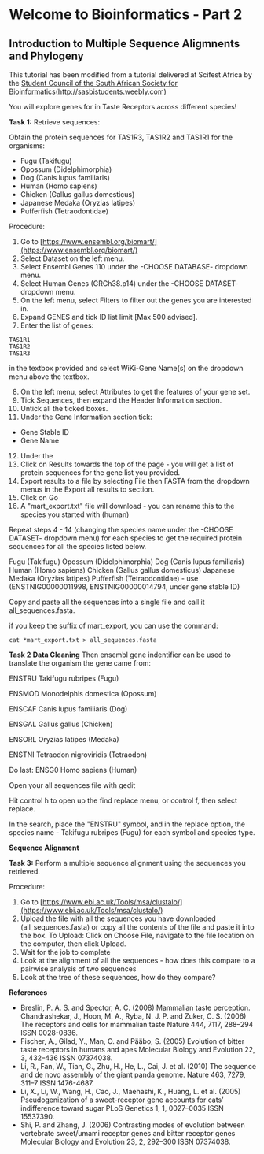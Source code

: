 # Welcome to Bioinformatics - Part 2 
## Introduction to Multiple Sequence Aligmnents and Phylogeny 

This tutorial has been modified from a tutorial delivered at Scifest Africa by the [Student Council of the South African Society for Bioinformatics](SASBi)(http://sasbistudents.weebly.com)

You will explore genes for in Taste Receptors across different species! 

**Task 1:** Retrieve sequences:

Obtain the protein sequences for TAS1R3, TAS1R2 and TAS1R1 for the organisms:
- Fugu (Takifugu)
- Opossum (Didelphimorphia)
- Dog (Canis lupus familiaris)
- Human (Homo sapiens)
- Chicken (Gallus gallus domesticus)
- Japanese Medaka (Oryzias latipes)
- Pufferfish (Tetraodontidae)


Procedure:
1. Go to [https://www.ensembl.org/biomart/](https://www.ensembl.org/biomart/)
2. Select Dataset on the left menu.
3. Select Ensembl Genes 110 under the -CHOOSE DATABASE- dropdown menu.
4. Select Human Genes (GRCh38.p14) under the -CHOOSE DATASET- dropdown
menu.
5. On the left menu, select Filters to filter out the genes you are interested in.
6. Expand GENES and tick ID list limit [Max 500 advised].
7. Enter the list of genes:
```
TAS1R1
TAS1R2
TAS1R3
```
in the textbox provided and select WiKi-Gene Name(s) on the dropdown menu above the textbox.


8. On the left menu, select Attributes to get the features of your gene set.
9. Tick Sequences, then expand the Header Information section.
10. Untick all the ticked boxes.
11. Under the Gene Information section tick:
- Gene Stable ID
- Gene Name
12. Under the 
13. Click on Results towards the top of the page - you will get a list of protein sequences for the gene list you provided.
14. Export results to a file by selecting File then FASTA from the dropdown menus in the Export all results to section.
15. Click on Go
16. A "mart_export.txt" file will download - you can rename this to the species you started with (human)


Repeat steps 4 - 14 (changing the species name under the -CHOOSE DATASET- dropdown menu) for each species to get the required protein sequences for all the species listed
below.

Fugu (Takifugu)
Opossum (Didelphimorphia)
Dog (Canis lupus familiaris)
Human (Homo sapiens)
Chicken (Gallus gallus domesticus)
Japanese Medaka (Oryzias latipes)
Pufferfish (Tetraodontidae) - use (ENSTNIG00000011998, ENSTNIG00000014794, under gene stable ID)

Copy and paste all the sequences into a single file and call it all_sequences.fasta.

if you keep the suffix of mart_export, you can use the command:

```
cat *mart_export.txt > all_sequences.fasta
```

**Task 2** 
**Data Cleaning**
Then ensembl gene indentifier can be used to translate the organism the gene came from:

ENSTRU	Takifugu rubripes (Fugu) 

ENSMOD	Monodelphis domestica (Opossum) 

ENSCAF	Canis lupus familiaris (Dog) 

ENSGAL	Gallus gallus (Chicken) 

ENSORL	Oryzias latipes (Medaka) 

ENSTNI	Tetraodon nigroviridis (Tetraodon) 

Do last:
ENSG0	Homo sapiens (Human) 

Open your all sequences file with gedit 

Hit control h to open up the find replace menu, or control f, then select replace. 

In the search, place the "ENSTRU" symbol, and in the replace option, the species name - Takifugu rubripes (Fugu) for each symbol and species type.



**Sequence Alignment**

**Task 3:** Perform a multiple sequence alignment using the sequences you retrieved.

Procedure:
1. Go to [https://www.ebi.ac.uk/Tools/msa/clustalo/](https://www.ebi.ac.uk/Tools/msa/clustalo/)
2. Upload the file with all the sequences you have downloaded (all_sequences.fasta) or copy all the contents of the file and paste it into the box. To Upload: Click on Choose File, navigate to the file location on the computer, then click Upload.
3. Wait for the job to complete
4. Look at the alignment of all the sequences - how does this compare to a pairwise analysis of two sequences
5. Look at the tree of these sequences, how do they compare?




**References**

- Breslin, P. A. S. and Spector, A. C. (2008) Mammalian taste perception.
Chandrashekar, J., Hoon, M. A., Ryba, N. J. P. and Zuker, C. S. (2006) The receptors and cells for mammalian taste Nature 444, 7117, 288–294 ISSN 0028-0836.
- Fischer, A., Gilad, Y., Man, O. and Pääbo, S. (2005) Evolution of bitter taste receptors in humans and apes Molecular Biology and Evolution 22, 3, 432–436 ISSN 07374038.
- Li, R., Fan, W., Tian, G., Zhu, H., He, L., Cai, J. et al. (2010) The sequence and de novo assembly of the giant panda genome. Nature 463, 7279, 311–7 ISSN 1476-4687.
- Li, X., Li, W., Wang, H., Cao, J., Maehashi, K., Huang, L. et al. (2005) Pseudogenization of a sweet-receptor gene accounts for cats’ indifference toward sugar PLoS Genetics 1, 1, 0027–0035 ISSN 15537390.
- Shi, P. and Zhang, J. (2006) Contrasting modes of evolution between vertebrate sweet/umami receptor genes and bitter receptor genes Molecular Biology and Evolution 23, 2, 292–300 ISSN 07374038.

